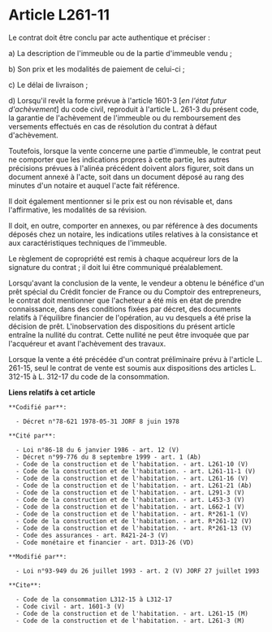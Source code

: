 # Article L261-11

Le contrat doit être conclu par acte authentique et préciser :

a) La description de l'immeuble ou de la partie d'immeuble vendu ;

b) Son prix et les modalités de paiement de celui-ci ;

c) Le délai de livraison ;

d) Lorsqu'il revêt la forme prévue à l'article 1601-3 [*en l'état futur d'achèvement*] du code civil, reproduit à l'article
L. 261-3 du présent code, la garantie de l'achèvement de l'immeuble ou du remboursement des versements effectués en cas de
résolution du contrat à défaut d'achèvement.

Toutefois, lorsque la vente concerne une partie d'immeuble, le contrat peut ne comporter que les indications propres à cette
partie, les autres précisions prévues à l'alinéa précédent doivent alors figurer, soit dans un document annexé à l'acte, soit
dans un document déposé au rang des minutes d'un notaire et auquel l'acte fait référence.

Il doit également mentionner si le prix est ou non révisable et, dans l'affirmative, les modalités de sa révision.

Il doit, en outre, comporter en annexes, ou par référence à des documents déposés chez un notaire, les indications utiles
relatives à la consistance et aux caractéristiques techniques de l'immeuble.

Le règlement de copropriété est remis à chaque acquéreur lors de la signature du contrat ; il doit lui être communiqué
préalablement.

Lorsqu'avant la conclusion de la vente, le vendeur a obtenu le bénéfice d'un prêt spécial du Crédit foncier de France ou du
Comptoir des entrepreneurs, le contrat doit mentionner que l'acheteur a été mis en état de prendre connaissance, dans des
conditions fixées par décret, des documents relatifs à l'équilibre financier de l'opération, au vu desquels a été prise la
décision de prêt. L'inobservation des dispositions du présent article entraîne la nullité du contrat. Cette nullité ne peut
être invoquée que par l'acquéreur et avant l'achèvement des travaux.

Lorsque la vente a été précédée d'un contrat préliminaire prévu à l'article L. 261-15, seul le contrat de vente est soumis
aux dispositions des articles L. 312-15 à L. 312-17 du code de la consommation.

**Liens relatifs à cet article**

	**Codifié par**:

	  - Décret n°78-621 1978-05-31 JORF 8 juin 1978

	**Cité par**:

	  - Loi n°86-18 du 6 janvier 1986 - art. 12 (V)
	  - Décret n°99-776 du 8 septembre 1999 - art. 1 (Ab)
	  - Code de la construction et de l'habitation. - art. L261-10 (V)
	  - Code de la construction et de l'habitation. - art. L261-11-1 (V)
	  - Code de la construction et de l'habitation. - art. L261-16 (V)
	  - Code de la construction et de l'habitation. - art. L261-21 (Ab)
	  - Code de la construction et de l'habitation. - art. L291-3 (V)
	  - Code de la construction et de l'habitation. - art. L453-3 (V)
	  - Code de la construction et de l'habitation. - art. L662-1 (V)
	  - Code de la construction et de l'habitation. - art. R*261-1 (V)
	  - Code de la construction et de l'habitation. - art. R*261-12 (V)
	  - Code de la construction et de l'habitation. - art. R*261-13 (V)
	  - Code des assurances - art. R421-24-3 (V)
	  - Code monétaire et financier - art. D313-26 (VD)

	**Modifié par**:

	  - Loi n°93-949 du 26 juillet 1993 - art. 2 (V) JORF 27 juillet 1993

	**Cite**:

	  - Code de la consommation L312-15 à L312-17
	  - Code civil - art. 1601-3 (V)
	  - Code de la construction et de l'habitation. - art. L261-15 (M)
	  - Code de la construction et de l'habitation. - art. L261-3 (M)
